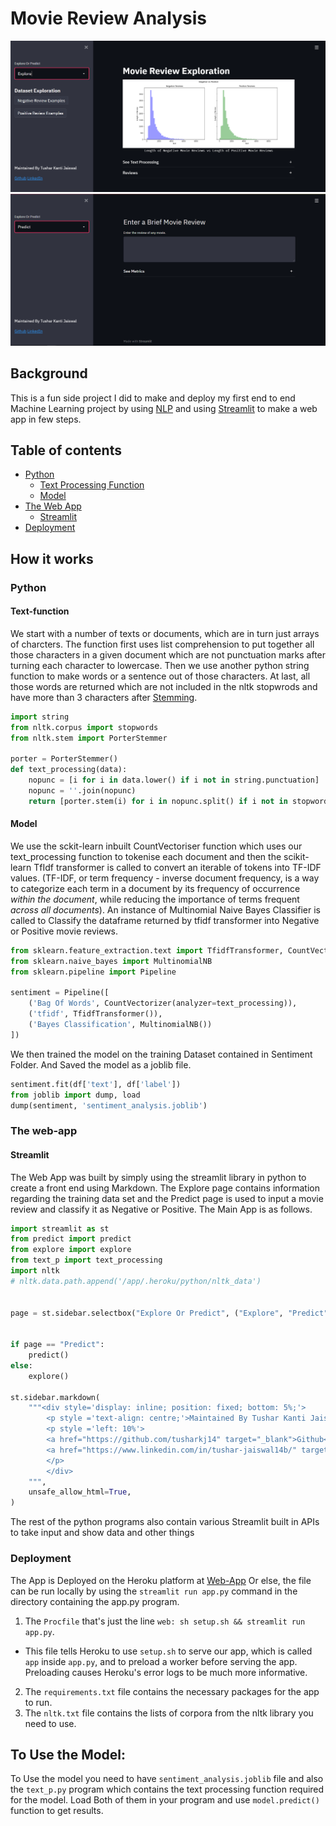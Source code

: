 # Movie Review Analysis
![Explore Page](images/Explore_ss.png)
![Predict Page](images/Predict_ss.png)

## Background
This is a fun side project I did to make and deploy my first end to end Machine Learning project by using [NLP](https://en.wikipedia.org/wiki/Natural_language_processing) and using [Streamlit](https://docs.streamlit.io/en/stable/index.html) to make a web app in few steps.

## Table of contents
* [Python](#python)
  - [Text Processing Function](#Text-function)
  - [Model](#Model)
* [The Web App](#the-web-app)
  - [Streamlit](#Streamlit)
* [Deployment](#deployment)

## How it works
### Python
#### Text-function
We start with a number of texts or documents, which are in turn just arrays of charcters. The function first uses list comprehension to put together all those characters in a given document which are not punctuation marks after turning each character to lowercase. Then we use another python string function to make words or a sentence out of those characters. At last, all those words are returned which are not included in the nltk stopwrods and have more than 3 characters after [Stemming](https://en.wikipedia.org/wiki/Stemming).

```python
import string
from nltk.corpus import stopwords
from nltk.stem import PorterStemmer

porter = PorterStemmer()
def text_processing(data):
    nopunc = [i for i in data.lower() if i not in string.punctuation]
    nopunc = ''.join(nopunc)
    return [porter.stem(i) for i in nopunc.split() if i not in stopwords.words('English') and len(i)>3]
```


#### Model
We use the sckit-learn inbuilt CountVectoriser function which uses our text_processing function to tokenise each document and then the scikit-learn TfIdf transformer is called to convert an iterable of tokens into TF-IDF values. (TF-IDF, or term frequency - inverse document frequency, is a way to categorize each term in a document by its frequency of occurrence *within the document*, while reducing the importance of terms frequent *across all documents*). 
An instance of Multinomial Naive Bayes Classifier is called to Classify the dataframe returned by tfidf transformer into Negative or Positive movie reviews.

```python
from sklearn.feature_extraction.text import TfidfTransformer, CountVectorizer
from sklearn.naive_bayes import MultinomialNB
from sklearn.pipeline import Pipeline

sentiment = Pipeline([
    ('Bag Of Words', CountVectorizer(analyzer=text_processing)),
    ('tfidf', TfidfTransformer()),
    ('Bayes Classification', MultinomialNB())
])
```

We then trained the model on the training Dataset contained in Sentiment Folder. And Saved the model as a joblib file.

```python
sentiment.fit(df['text'], df['label'])
from joblib import dump, load
dump(sentiment, 'sentiment_analysis.joblib')
```

### The web-app
#### Streamlit
The Web App was built by simply using the streamlit library in python to create a front end using Markdown. The Explore page contains information regarding the training data set and the Predict page is used to input a movie review and classify it as Negative or Positive.
The Main App is as follows.

```python
import streamlit as st
from predict import predict
from explore import explore
from text_p import text_processing
import nltk
# nltk.data.path.append('/app/.heroku/python/nltk_data')


page = st.sidebar.selectbox("Explore Or Predict", ("Explore", "Predict"))


if page == "Predict":
    predict()
else:
    explore()

st.sidebar.markdown(
    """<div style='display: inline; position: fixed; bottom: 5%;'>
        <p style ='text-align: centre;'>Maintained By Tushar Kanti Jaiswal</p>
        <p style ='left: 10%'>
        <a href="https://github.com/tusharkj14" target="_blank">Github</a>
        <a href="https://www.linkedin.com/in/tushar-jaiswal14b/" target="_blank">LinkedIn</a>
        </p>
        </div>
    """,
    unsafe_allow_html=True,
)
```

The rest of the python programs also contain various Streamlit built in APIs to take input and show data and other things



### Deployment
The App is Deployed on the Heroku platform at [Web-App](https://movie-analysis-streamlit.herokuapp.com/)
Or else, the file can be run locally by using the `streamlit run app.py` command in the directory containing the app.py program.

1. The `Procfile` that's just the line `web: sh setup.sh && streamlit run app.py`.
  - This file tells Heroku to use `setup.sh` to serve our app, which is called `app` inside `app.py`, and to preload a worker before serving the app. Preloading causes Heroku's error logs to be much more informative.
2. The `requirements.txt` file contains the necessary packages for the app to run.
3. The `nltk.txt` file contains the lists of corpora from the nltk library you need to use.

## To Use the Model:

To Use the model you need to have `sentiment_analysis.joblib` file and also the `text_p.py` program which contains the text processing function required for the model. Load Both of them in your program and use `model.predict()` function to get results.
